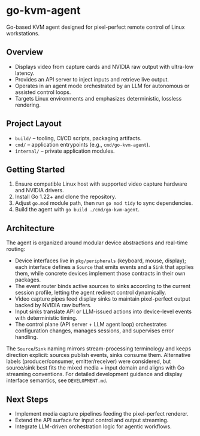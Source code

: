# go-kvm-agent

Go-based KVM agent designed for pixel-perfect remote control of Linux workstations.

## Overview

- Displays video from capture cards and NVIDIA raw output with ultra-low latency.
- Provides an API server to inject inputs and retrieve live output.
- Operates in an agent mode orchestrated by an LLM for autonomous or assisted control loops.
- Targets Linux environments and emphasizes deterministic, lossless rendering.

## Project Layout

- `build/` – tooling, CI/CD scripts, packaging artifacts.
- `cmd/` – application entrypoints (e.g., `cmd/go-kvm-agent`).
- `internal/` – private application modules.

## Getting Started

1. Ensure compatible Linux host with supported video capture hardware and NVIDIA drivers.
2. Install Go 1.22+ and clone the repository.
3. Adjust `go.mod` module path, then run `go mod tidy` to sync dependencies.
4. Build the agent with `go build ./cmd/go-kvm-agent`.

## Architecture

The agent is organized around modular device abstractions and real-time routing:

- Device interfaces live in `pkg/peripherals` (keyboard, mouse, display); each interface defines a `Source` that emits events and a `Sink` that applies them, while concrete devices implement those contracts in their own packages.
- The event router binds active sources to sinks according to the current session profile, letting the agent redirect control dynamically.
- Video capture pipes feed display sinks to maintain pixel-perfect output backed by NVIDIA raw buffers.
- Input sinks translate API or LLM-issued actions into device-level events with deterministic timing.
- The control plane (API server + LLM agent loop) orchestrates configuration changes, manages sessions, and supervises error handling.

The `Source`/`Sink` naming mirrors stream-processing terminology and keeps direction explicit: sources publish events, sinks consume them. Alternative labels (producer/consumer, emitter/receiver) were considered, but source/sink best fits the mixed media + input domain and aligns with Go streaming conventions.
For detailed development guidance and display interface semantics, see
`DEVELOPMENT.md`.

## Next Steps

- Implement media capture pipelines feeding the pixel-perfect renderer.
- Extend the API surface for input control and output streaming.
- Integrate LLM-driven orchestration logic for agentic workflows.
